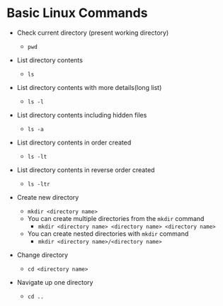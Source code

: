# Basic Linux Commands

- Check current directory (present working directory)
  - `pwd`

- List directory contents
  - `ls`

- List directory contents with more details(long list)
  - `ls -l`

- List directory contents including hidden files
  - `ls -a`

- List directory contents in order created
  - `ls -lt`

- List directory contents in reverse order created
  - `ls -ltr`

- Create new directory
  - `mkdir <directory name>`
  - You can create multiple directories from the `mkdir` command
    - `mkdir <directory name> <directory name> <directory name>`
  - You can create nested directories with `mkdir` command
    - `mkdir <directory name>/<directory name>`
  
- Change directory
  - `cd <directory name>`
  
- Navigate up one directory
  - `cd ..`

- Navigate to the home directory from anywhere in the system
  - `cd`

- Navigate to a directory using the directory path
  - `cd /home/<directory name>`
  
- Move a file - This requires two arguments
- the first argument is the source location, the second argument is the destination location
  - `mv /home/<directory name>/<directory name> /home/<directory name>/<directory name>`

- Copy a file from one location to another location. This command expects two arguments
- the first argument is the source location, the second argument is the destination location
  - `cp /home/<directory name>/<directory name>/<file name> /home/<directory name>/<directory name>`

- Delete a file
  - `rm <directory name>/<directory name>/<file name>`

- View file contents
  - `cat <file name>`
  - `cat <directory name>/<directory name>/<file name>`
  
- Add contents to file
  - `cat > <file name>`
  - `cat > <directory name>/<directory name>/<file name>`
  - After command is issued, prompt will wait for user input

- Create a file
  - `touch <file name>`
  - `cat > <directory name>/<directory name>/<file name>`

***Pagers***

- Allow user to view file contents using `more` and `less` command
- `more <file name>`
  - [Space] scrolls data by screen
  - [Enter] scrolls date one line at a time
  - [b] scrolls data backwards
  - [/] search text

- `less <file name`
  - [Up arrow] scrolls up display one line at a time
  - [Down arrow] scrolls down display one line at a time
  - [/] search text

***Absolute and Relative paths***

- Absolute paths always start with the root directory and provide the full path to the file or directory
  - `cd /home/<directory name>/<directory name>`

- Relative path is a path to a file or directory that is relative to the current directory.
  - `cd <directory name>`